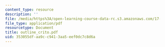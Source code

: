 ```yaml
---
content_type: resource
description: ''
file: /media/https%3A/open-learning-course-data-rc.s3.amazonaws.com/17-03-introduction-to-political-thought-spring-2004/353055dfaa9cc9413aa5eef0dc7c8d6a_outline_crito.pdf
file_type: application/pdf
resourcetype: Document
title: outline_crito.pdf
uid: 353055df-aa9c-c941-3aa5-eef0dc7c8d6a
---
```


